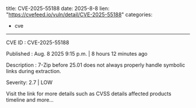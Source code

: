  
title: CVE-2025-55188
date: 2025-8-8
lien: "https://cvefeed.io/vuln/detail/CVE-2025-55188"
categories:
  - cve
---

CVE ID : CVE-2025-55188

Published :  Aug. 8
2025
9:15 p.m. | 8 hours
12 minutes ago

Description : 7-Zip before 25.01 does not always properly handle symbolic links during extraction.

Severity: 2.7 | LOW

Visit the link for more details
such as CVSS details
affected products
timeline
and more...
